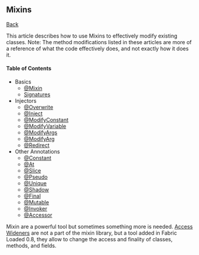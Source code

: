 ## Mixins
[Back](/README.md)

This article describes how to use Mixins to effectively modify existing classes. Note: The method modifications listed in these articles are more of a reference of what the code effectively does, and not exactly how it does it.

#### Table of Contents
* Basics
	* [@Mixin](mixin.md)
	* [Signatures](signatures.md)
* Injectors
	* [@Overwrite](overwrite.md)
	* [@Inject](inject.md)
	* [@ModifyConstant](modify_constant.md)
	* [@ModifyVariable](modify_variable.md)
	* [@ModifyArgs](modify_args.md)
	* [@ModifyArg](modify_arg.md)
	* [@Redirect](redirect.md)
* Other Annotations
	* [@Constant](constant.md)
	* [@At](at.md)
	* [@Slice](slice.md)
	* [@Pseudo](pseudo.md)
	* [@Unique](unique.md)
	* [@Shadow](shadow.md)
	* [@Final](final.md)
	* [@Mutable](mutable.md)
	* [@Invoker](invoker.md)
	* [@Accessor](accessor.md)

Mixin are a powerful tool but sometimes something more is needed. [Access Wideners](access_wideners.md) are not a part of the mixin library, but a tool added in Fabric Loaded 0.8,
they allow to change the access and finality of classes, methods, and fields.
